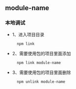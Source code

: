 ##  module-name

###  本地调试

- 1、进入项目目录

  ```
    npm link
  ```
- 2、需要使用包的项目里面添加

  ```
    npm link module-name
  ```
- 3、需要使用包的项目里面删除

  ```
    npm unlink module-name
  ```